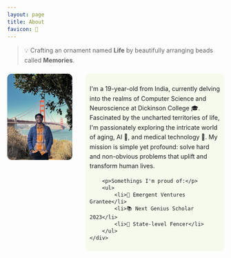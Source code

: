 ```yaml
---
layout: page
title: About
favicon: 🎨
---
```


> 💡 Crafting an ornament named **Life** by beautifully arranging beads called **Memories**.


<div style="display: flex; align-items: flex-start; gap: 30px; margin-top: 20px;">
    <div style="flex: 1;">
        <img src="assets/images/IMG_7489.jpeg" alt="Image" style="width: 100%; height: auto; border-radius: 10px;">
    </div>
    <div style="flex: 2; padding: 10px; background-color: rgba(156, 213, 56, .08); border-radius: 10px;">
        <p>I'm a 19-year-old from India, currently delving into the realms of Computer Science and Neuroscience at Dickinson College 🎓. Fascinated by the uncharted territories of life, I'm passionately exploring the intricate world of aging, AI 🧠, and medical technology 🔬. My mission is simple yet profound: solve hard and non-obvious problems that uplift and transform human lives.</p>

        <p>Somethings I'm proud of:</p>
        <ul>
            <li>🏅 Emergent Ventures Grantee</li>
            <li>📚 Next Genius Scholar 2023</li>
            <li>🤺 State-level Fencer</li>
        </ul>     
    </div>
</div>

<style>
    ul {
        padding-left: 20px;
    }

    li {
        margin-bottom: 10px;
    }

    p, ul {
        font-size: 1em;
        line-height: 1.6;
    }
</style>
